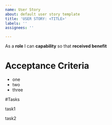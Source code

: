 ```yaml
---
name: User Story
about: default user story template
title: 'USER STORY: <TITLE>'
labels: ''
assignees: ''

---
```


As a **role** I can **capability** so that **received benefit**

# Acceptance Criteria

- one
- two
- three

#Tasks

task1 

task2
